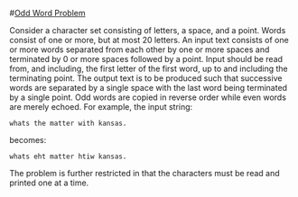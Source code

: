 #[Odd Word Problem](http://c2.com/cgi/wiki?OddWordProblem)

Consider a character set consisting of letters, a space, and a point. Words consist of one or more, but at most 20 letters. An input text consists of one or more words separated from each other by one or more spaces and terminated by 0 or more spaces followed by a point. Input should be read from, and including, the first letter of the first word, up to and including the terminating point. The output text is to be produced such that successive words are separated by a single space with the last word being terminated by a single point. Odd words are copied in reverse order while even words are merely echoed. For example, the input string:

    whats the matter with kansas.

becomes:

    whats eht matter htiw kansas.

The problem is further restricted in that the characters must be read and printed one at a time.